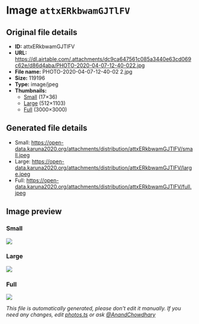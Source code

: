 # Image `attxERkbwamGJTlFV`

## Original file details

- **ID:** attxERkbwamGJTlFV
- **URL:** https://dl.airtable.com/.attachments/dc9ca647561c085a3440e63cd069c62e/d86d4aba/PHOTO-2020-04-07-12-40-022.jpg
- **File name:** PHOTO-2020-04-07-12-40-02 2.jpg
- **Size:** 119196
- **Type:** image/jpeg
- **Thumbnails:**
  - [Small](https://dl.airtable.com/.attachmentThumbnails/371cedde3ea8608590ebf5e40c941477/b49524d8) (17×36)
  - [Large](https://dl.airtable.com/.attachmentThumbnails/70735d201593b120fcb8bb36af656696/a0017c63) (512×1103)
  - [Full](https://dl.airtable.com/.attachmentThumbnails/8e841c8e381b4a1623031c3f8483ed6a/c815be32) (3000×3000)

## Generated file details

- Small: https://open-data.karuna2020.org/attachments/distribution/attxERkbwamGJTlFV/small.jpeg
- Large: https://open-data.karuna2020.org/attachments/distribution/attxERkbwamGJTlFV/large.jpeg
- Full: https://open-data.karuna2020.org/attachments/distribution/attxERkbwamGJTlFV/full.jpeg

## Image preview

### Small

![](https://open-data.karuna2020.org/attachments/distribution/attxERkbwamGJTlFV/small.jpeg)

### Large

![](https://open-data.karuna2020.org/attachments/distribution/attxERkbwamGJTlFV/large.jpeg)

### Full

![](https://open-data.karuna2020.org/attachments/distribution/attxERkbwamGJTlFV/full.jpeg)

_This file is automatically generated, please don't edit it manually. If you need any changes, edit [photos.ts](/photos.ts) or ask [@AnandChowdhary](https://github.com/AnandChowdhary)_

